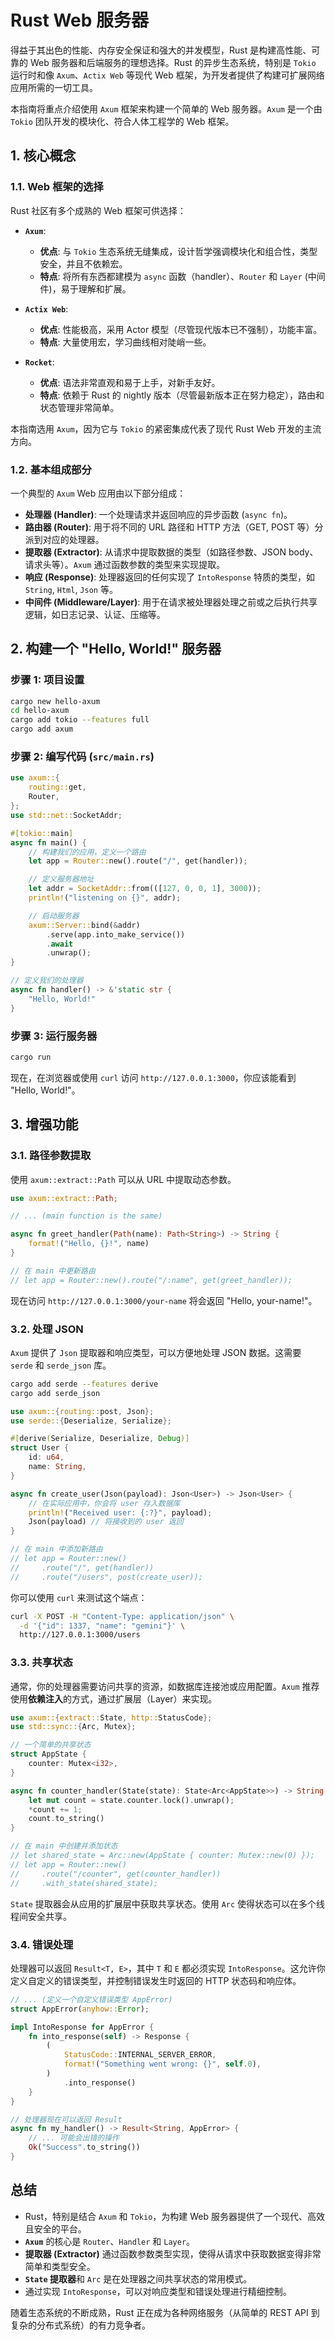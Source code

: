 # Rust Web 服务器

得益于其出色的性能、内存安全保证和强大的并发模型，Rust 是构建高性能、可靠的 Web 服务器和后端服务的理想选择。Rust 的异步生态系统，特别是 `Tokio` 运行时和像 `Axum`、`Actix Web` 等现代 Web 框架，为开发者提供了构建可扩展网络应用所需的一切工具。

本指南将重点介绍使用 `Axum` 框架来构建一个简单的 Web 服务器。`Axum` 是一个由 `Tokio` 团队开发的模块化、符合人体工程学的 Web 框架。

## 1. 核心概念

### 1.1. Web 框架的选择

Rust 社区有多个成熟的 Web 框架可供选择：

- **`Axum`**:
  - **优点**: 与 `Tokio` 生态系统无缝集成，设计哲学强调模块化和组合性，类型安全，并且不依赖宏。
  - **特点**: 将所有东西都建模为 `async` 函数（handler）、`Router` 和 `Layer` (中间件)，易于理解和扩展。

- **`Actix Web`**:
  - **优点**: 性能极高，采用 Actor 模型（尽管现代版本已不强制），功能丰富。
  - **特点**: 大量使用宏，学习曲线相对陡峭一些。

- **`Rocket`**:
  - **优点**: 语法非常直观和易于上手，对新手友好。
  - **特点**: 依赖于 Rust 的 nightly 版本（尽管最新版本正在努力稳定），路由和状态管理非常简单。

本指南选用 `Axum`，因为它与 `Tokio` 的紧密集成代表了现代 Rust Web 开发的主流方向。

### 1.2. 基本组成部分

一个典型的 `Axum` Web 应用由以下部分组成：

- **处理器 (Handler)**: 一个处理请求并返回响应的异步函数 (`async fn`)。
- **路由器 (Router)**: 用于将不同的 URL 路径和 HTTP 方法（GET, POST 等）分派到对应的处理器。
- **提取器 (Extractor)**: 从请求中提取数据的类型（如路径参数、JSON body、请求头等）。`Axum` 通过函数参数的类型来实现提取。
- **响应 (Response)**: 处理器返回的任何实现了 `IntoResponse` 特质的类型，如 `String`, `Html`, `Json` 等。
- **中间件 (Middleware/Layer)**: 用于在请求被处理器处理之前或之后执行共享逻辑，如日志记录、认证、压缩等。

## 2. 构建一个 "Hello, World!" 服务器

### 步骤 1: 项目设置

```bash
cargo new hello-axum
cd hello-axum
cargo add tokio --features full
cargo add axum
```

### 步骤 2: 编写代码 (`src/main.rs`)

```rust
use axum::{
    routing::get,
    Router,
};
use std::net::SocketAddr;

#[tokio::main]
async fn main() {
    // 构建我们的应用，定义一个路由
    let app = Router::new().route("/", get(handler));

    // 定义服务器地址
    let addr = SocketAddr::from(([127, 0, 0, 1], 3000));
    println!("listening on {}", addr);

    // 启动服务器
    axum::Server::bind(&addr)
        .serve(app.into_make_service())
        .await
        .unwrap();
}

// 定义我们的处理器
async fn handler() -> &'static str {
    "Hello, World!"
}
```

### 步骤 3: 运行服务器

```bash
cargo run
```
现在，在浏览器或使用 `curl` 访问 `http://127.0.0.1:3000`，你应该能看到 "Hello, World!"。

## 3. 增强功能

### 3.1. 路径参数提取

使用 `axum::extract::Path` 可以从 URL 中提取动态参数。

```rust
use axum::extract::Path;

// ... (main function is the same)

async fn greet_handler(Path(name): Path<String>) -> String {
    format!("Hello, {}!", name)
}

// 在 main 中更新路由
// let app = Router::new().route("/:name", get(greet_handler));
```
现在访问 `http://127.0.0.1:3000/your-name` 将会返回 "Hello, your-name!"。

### 3.2. 处理 JSON

`Axum` 提供了 `Json` 提取器和响应类型，可以方便地处理 JSON 数据。这需要 `serde` 和 `serde_json` 库。

```bash
cargo add serde --features derive
cargo add serde_json
```

```rust
use axum::{routing::post, Json};
use serde::{Deserialize, Serialize};

#[derive(Serialize, Deserialize, Debug)]
struct User {
    id: u64,
    name: String,
}

async fn create_user(Json(payload): Json<User>) -> Json<User> {
    // 在实际应用中，你会将 user 存入数据库
    println!("Received user: {:?}", payload);
    Json(payload) // 将接收到的 user 返回
}

// 在 main 中添加新路由
// let app = Router::new()
//     .route("/", get(handler))
//     .route("/users", post(create_user));
```
你可以使用 `curl` 来测试这个端点：
```bash
curl -X POST -H "Content-Type: application/json" \
  -d '{"id": 1337, "name": "gemini"}' \
  http://127.0.0.1:3000/users
```

### 3.3. 共享状态

通常，你的处理器需要访问共享的资源，如数据库连接池或应用配置。`Axum` 推荐使用**依赖注入**的方式，通过扩展层（Layer）来实现。

```rust
use axum::{extract::State, http::StatusCode};
use std::sync::{Arc, Mutex};

// 一个简单的共享状态
struct AppState {
    counter: Mutex<i32>,
}

async fn counter_handler(State(state): State<Arc<AppState>>) -> String {
    let mut count = state.counter.lock().unwrap();
    *count += 1;
    count.to_string()
}

// 在 main 中创建并添加状态
// let shared_state = Arc::new(AppState { counter: Mutex::new(0) });
// let app = Router::new()
//     .route("/counter", get(counter_handler))
//     .with_state(shared_state);
```
`State` 提取器会从应用的扩展层中获取共享状态。使用 `Arc` 使得状态可以在多个线程间安全共享。

### 3.4. 错误处理

处理器可以返回 `Result<T, E>`，其中 `T` 和 `E` 都必须实现 `IntoResponse`。这允许你定义自定义的错误类型，并控制错误发生时返回的 HTTP 状态码和响应体。

```rust
// ... (定义一个自定义错误类型 AppError)
struct AppError(anyhow::Error);

impl IntoResponse for AppError {
    fn into_response(self) -> Response {
        (
            StatusCode::INTERNAL_SERVER_ERROR,
            format!("Something went wrong: {}", self.0),
        )
            .into_response()
    }
}

// 处理器现在可以返回 Result
async fn my_handler() -> Result<String, AppError> {
    // ... 可能会出错的操作
    Ok("Success".to_string())
}
```

## 总结

- Rust，特别是结合 `Axum` 和 `Tokio`，为构建 Web 服务器提供了一个现代、高效且安全的平台。
- **`Axum`** 的核心是 `Router`、`Handler` 和 `Layer`。
- **提取器 (Extractor)** 通过函数参数类型实现，使得从请求中获取数据变得非常简单和类型安全。
- **`State` 提取器**和 `Arc` 是在处理器之间共享状态的常用模式。
- 通过实现 `IntoResponse`，可以对响应类型和错误处理进行精细控制。

随着生态系统的不断成熟，Rust 正在成为各种网络服务（从简单的 REST API 到复杂的分布式系统）的有力竞争者。 
